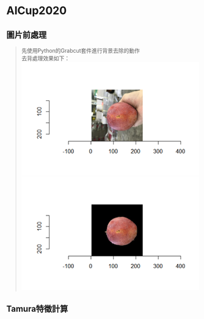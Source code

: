 # AICup2020
## 圖片前處理
>先使用Python的Grabcut套件進行背景去除的動作<br />
>去背處理效果如下：<br />
![image](https://github.com/henrychoke/AICup2020/blob/main/uncut.png)![image](https://github.com/henrychoke/AICup2020/blob/main/cut.png)

## Tamura特徵計算
